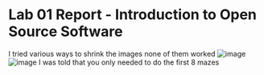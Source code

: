 # Lab 01 Report - Introduction to Open Source Software

I tried various ways to shrink the images none of them worked
![image](https://user-images.githubusercontent.com/68211239/149559076-37cd9d84-c427-4c98-8cd9-7a25cde923ed.png)
![image](https://user-images.githubusercontent.com/68211239/149564738-56337cc7-f99c-4529-b4ea-3caaabaa23fc.png)
I was told that you only needed to do the first 8 mazes

